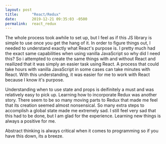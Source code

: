 ```yaml
---
layout: post
title:      "React/Redux"
date:       2019-12-21 09:35:03 -0500
permalink:  react_redux
---
```



The whole process took awhile to set up, but I feel as if this JS library is simple to use once you get the hang of it.  In order to figure things out, I needed to understand exactly what React's purpose is. I pretty much had the exact same capabilities when using vanilla JavaScript so why did I need this? So i attempted to create the same things with and without React and reailized that it was simply an easier task using React. A process that could take hours with vanilla JavaScript in some cases can take minutes with React. With this understanding, it was easier for me to work with React because I know it's purpose.

Understanding when to use state and props is deifinitely a must and was relatively easy to pick up. Learning how to incorporate Redux was another story. There seem to be so many moving parts to Redux that made me feel that its creation seemed almost nonsensical. So many extra steps to accomplish  a global state made me extremely sad. I still feel very sad that this had to be done, but I am glad for the experience. Learning new things is always a positive for me.

Abstract thinking is always critical when it comes to programming so if you have this down, its a breeze.


